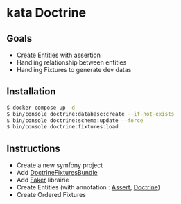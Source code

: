 kata Doctrine
====

Goals
-----

* Create Entities with assertion
* Handling relationship between entities
* Handling Fixtures to generate dev datas

Installation
------------

```bash
$ docker-compose up -d
$ bin/console doctrine:database:create --if-not-exists
$ bin/console doctrine:schema:update --force
$ bin/console doctrine:fixtures:load
```

Instructions
------------

- Create a new symfony project
- Add [DoctrineFixturesBundle]
- Add [Faker] librairie
- Create Entities (with annotation : [Assert], [Doctrine])
- Create Ordered Fixtures


[Assert]: http://symfony.com/doc/current/validation.html
[Doctrine]: https://symfony.com/doc/current/doctrine/associations.html
[DoctrineFixturesBundle]: http://symfony.com/doc/current/bundles/DoctrineFixturesBundle/index.html
[Faker]: https://github.com/fzaninotto/Faker